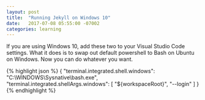 ```yaml
---
layout: post
title:  "Running Jekyll on Windows 10"
date:   2017-07-08 05:55:00 -07002
categories: learning
---
```


If you are using Windows 10, add these two to your Visual Studio Code settings. What it does is to swap out default powershell to Bash on Ubuntu on Windows. Now you can do whatever you want. 

{% highlight json %}
{
  "terminal.integrated.shell.windows": "C:\\WINDOWS\\Sysnative\\bash.exe",
  "terminal.integrated.shellArgs.windows": [
    "${workspaceRoot}",
    "--login"
  ]
}
{% endhighlight %}